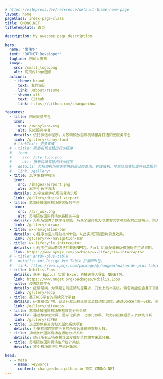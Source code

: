 ```yaml
---
# https://vitepress.dev/reference/default-theme-home-page
layout: home
pageClass: index-page-class
title: CMONO.NET
titleTemplate: 首页

description: My awesome page description

hero:
  name: "常伟华"
  text: "DOTNET Developer"
  tagline: 阳光大男孩
  image:
    src: /small_logo.png
    alt: 网页的logo图标
  actions:
    - theme: brand
      text: 我的简历
      link: /about/resume
    - theme: alt
      text: Github
      link: https://github.com/changweihua

features:
  - title: 阳光服务平台
    icon:
      src: /sunnyland.svg
      alt: 阳光服务平台
    details: 依托微信小程序，为苏南硕放国际机场量身打造阳光服务平台
    link: /gallery/sunny-land
    # linkText: 更多详情
  # - title: 扬泰机场智慧出行小程序
  #   icon:
  #     src: /yty_logo.png
  #     alt: 扬泰机场智慧出行小程序
  #   details: 为扬泰机场旅客提供航班动态查询、在线值机、停车场收费标准等自助服务
  #   link: /gallery/
  - title: 3D孪生数字机场
    icon:
      src: /images/airport.png
      alt: 3D孪生数字机场
    details: 3D孪生数字机场简易演示版
    link: /gallery/digital_airport
  - title: 苏南硕放国际机场旅客服务平台
    icon:
      src: /air_wux.png
      alt: 苏南硕放国际机场旅客服务平台
    details: 为机场提供了数字化赋能，解决了服务能力与旅客需求难匹配的运营痛点，助力旅客便捷出行。
    link: /gallery/airwux
  - title: wx-navigation-bar
    details: 小程序自定义导航栏NPM包。以此实现顶部图片背景效果。
    link: /gallery/wx-navigation-bar
  - title: wx-lifecycle-interceptor
    details: 小程序生命周期方法拦截器NPM包。Fork 后适配最新版微信组件生命周期。
    link: https://www.npmjs.com/package/wx-lifecycle-interceptor
  # - title: antdv-plus-table
  #   details: Ant Design Vue Table 扩展NPM包。
  #   link: https://www.npmjs.com/package/@changweihua/antdv-plus-table
  - title: Nobilis.Epps
    details: 基于 Epplus 实现 Excel 的快速导入导出 NUGET包。
    link: https://www.nuget.org/packages/Nobilis.Epps
  - title: 疫情防控平台
    details: 疫情期间，为满足公司疫情防控需求，开发上线本系统。特色功能包含基于百度Paddle实现健康码和行程码信息自动提取和预警，支持人脸识别登录。
    link: /gallery/epcp
  - title: 基于K8S平台的持续交付平台
    details: 研发技改产物，促进开发流程规范化及自动化运维。通过Docker统一开发、测试和生产的环境，同时完成系统版本自动发布，提升自动化。
    link: /gallery/giteaops
  - title: 苏南硕放国际机场安检效能分析系统
    details: 通过数字化大屏，图形化报表，动态化效果，助力安检数据展示及效能分析。
    link: /gallery/SCPEA
  - title: 进出港旅客查询和无纸化系统项目
    details: 为安检部门提供今日的所有起降航班乘机人数。
  - title: 扬州泰州国际机场客源地分析系统
    details: 统计所有从扬泰机场出发或到达的旅客来源分布。
  - title: 苏南硕放国际机场生产统计系统
    details: 整个机场运行生产统计数据。

head:
  - - meta
    - name: keywords
      content: changweihua.github.io 首页 CMONO.NET
---
```


<!-- <a-button>123</a-button>
<a-timeline mode="alternate">
<a-timeline-item>Create a services site 2015-09-01</a-timeline-item>
<a-timeline-item color="green">Solve initial network problems 2015-09-01</a-timeline-item>
<a-timeline-item>
<template #dot><ClockCircleOutlined style="font-size: 16px" /></template>
Sed ut perspiciatis unde omnis iste natus error sit voluptatem accusantium doloremque
laudantium, totam rem aperiam, eaque ipsa quae ab illo inventore veritatis et quasi architecto
beatae vitae dicta sunt explicabo.
</a-timeline-item>
<a-timeline-item color="red">Network problems being solved 2015-09-01</a-timeline-item>
<a-timeline-item>Create a services site 2015-09-01</a-timeline-item>
<a-timeline-item>
<template #dot><ClockCircleOutlined style="font-size: 16px" /></template>
Technical testing 2015-09-01
</a-timeline-item>
</a-timeline> -->

<!-- <div class="gallery">
  <img 
  src="https://pic6.zhuanstatic.com/zhuanzh/fc8b8d24-b55a-4d9b-bcf9-a0bccaea4d80.png"       alt="Purple flowers">
  <img src="https://pic6.zhuanstatic.com/zhuanzh/fc8b8d24-b55a-4d9b-bcf9-a0bccaea4d80.png" alt="Pink flowers">
  <img src="https://pic6.zhuanstatic.com/zhuanzh/fc8b8d24-b55a-4d9b-bcf9-a0bccaea4d80.png" alt="Some plants">
  <img src="https://pic6.zhuanstatic.com/zhuanzh/fc8b8d24-b55a-4d9b-bcf9-a0bccaea4d80.png" alt="A water lily">
</div> -->

<!-- <div class="grid grid-cols-1 md:grid-cols-3">
<div >
  <img src="https://github-readme-stats.vercel.app/api?username=Changweihua&show_icons=true&theme=transparent" />
</div>
<div >
  <img src="https://github-readme-stats.vercel.app/api/top-langs/?username=Changweihua&layout=compact&langs_count=6&text_color=000&icon_color=fff&theme=graywhite" />
</div>
<div >
  <img alt="Static Badge" src="https://img.shields.io/badge/Vue-%2342b883?style=flat-square&logo=Vue&logoColor=%23fff">
  <img alt="Static Badge" src="https://img.shields.io/badge/TypeScript-%230072b3?style=flat-square&logo=TypeScript&logoColor=%23fff">
  <img src="https://img.shields.io/badge/-JavaScript-F7DF1E?style=flat-square&logo=javascript&logoColor=white" />
  <img src="https://img.shields.io/badge/-HTML5-E34F26?style=flat-square&logo=html5&logoColor=white" />
  <img src="https://img.shields.io/badge/-CSS3-1572B6?style=flat-square&logo=css3" />
  <img alt="Static Badge" src="https://img.shields.io/badge/Webpack-%230072b3?style=flat-square&logo=webpack&logoColor=%23fff">
  <img alt="Static Badge" src="https://img.shields.io/badge/Vite-%239a60fe?style=flat-square&logo=vite&logoColor=%23fff">
  <img alt="Static Badge" src="https://img.shields.io/badge/Sass-%23c66394?style=flat-square&logo=Sass&logoColor=%23fff">
  <img alt="Static Badge" src="https://img.shields.io/badge/Visual_Studio_Code-007ACC?style=flat-square&logo=Visual-Studio-Code&logoColor=white">
  <img alt="Static Badge" src="https://img.shields.io/badge/Git-F05032?style=flat-square&logo=Git&logoColor=white">
</div>
</div> -->

<!-- <div id="g-pointer-1"></div>
<div id="g-pointer-2"></div> -->

<script setup lang="ts">
import { onMounted } from 'vue'
import { VPTeamPage,  VPTeamPageTitle,  VPTeamMembers } from 'vitepress/theme'
import { BeakerIcon } from '@heroicons/vue/24/solid'
import * as icons from 'simple-icons';

import XmindViewer from './.vitepress/components/XmindViewer.vue'

const members = [
  {
    avatar: '/author.jpg',
    name: '常伟华',
    title: 'Owner',
    org: 'CMONO.NET',
    orgLink: 'https://changweihua.github.io',
    desc: '伪前端+伪后端+伪需求=真全栈',
    links: [{ icon: {
        svg: '<svg t="1691037473495" class="icon" viewBox="0 0 3786 1024" version="1.1" xmlns="http://www.w3.org/2000/svg" p-id="15871" width="128" height="128"><path d="M729.176289 438.294072H410.703618c-7.882987 0-14.977675 6.30639-14.977675 14.977675v155.294843c0 7.882987 6.30639 14.977675 14.977675 14.977675h123.762895v193.133179s-27.590454 9.459584-104.843726 9.459584c-90.654349 0-217.570439-33.108545-217.570439-312.166281s132.43418-316.107775 256.197075-316.107775c107.208622 0 153.718245 18.919169 182.885296 28.378752 9.459584 3.153195 18.13087-6.30639 18.13087-14.977675l35.473441-150.56505c0-3.941493-1.576597-8.671286-5.518091-11.82448C687.396459 40.991532 614.872979 0 430.411085 0 217.570439 0 0 90.654349 0 525.006928c0 434.352579 249.102386 498.993072 459.578137 498.993072 174.214011 0 279.846035-74.100077 279.846035-74.100077 4.729792-2.364896 4.729792-8.671286 4.729793-11.036182V453.271747c0-8.671286-7.094688-14.977675-14.977676-14.977675zM2368.837567 52.027714c0-7.882987-6.30639-14.977675-14.977675-14.977676h-178.943803c-7.882987 0-14.977675 6.30639-14.977675 14.977676v346.063125h-279.057737V52.027714c0-7.882987-6.30639-14.977675-14.977675-14.977676H1686.959199c-7.882987 0-14.977675 6.30639-14.977675 14.977676v937.287144c0 7.882987 6.30639 14.977675 14.977675 14.977675h178.943803c7.882987 0 14.977675-7.094688 14.977675-14.977675V588.070824H2159.938414l-0.788299 401.244034c0 7.882987 6.30639 14.977675 14.977676 14.977675h179.732101c7.882987 0 14.977675-7.094688 14.977675-14.977675V52.027714z" fill="#100E0F" p-id="15872"></path><path d="M1067.356428 175.002309c0-64.640493-52.027714-116.668206-115.879908-116.668206s-115.091609 52.027714-115.091609 116.668206c0 64.640493 52.027714 116.668206 115.091609 116.668207 63.852194 0 115.879908-52.027714 115.879908-116.668207zM1054.743649 791.451886V358.675905c0-7.882987-6.30639-14.977675-14.977675-14.977676h-178.943803c-7.882987 0-15.765974 8.671286-15.765974 16.554273v619.602771c0 18.13087 11.036182 23.648961 26.013857 23.648961h160.812933c17.342571 0 22.072363-8.671286 22.072363-23.648961 0.788299-33.108545 0.788299-163.177829 0.788299-188.403387z" fill="#100E0F" p-id="15873"></path><path d="M3049.139338 345.274827h-177.367206c-7.882987 0-14.977675 7.094688-14.977675 14.977675V819.830639s-44.933025 33.108545-109.573518 33.108545c-63.852194 0-81.194765-29.167052-81.194765-92.230947V360.252502c0-7.882987-6.30639-14.977675-14.977675-14.977675h-180.5204c-7.882987 0-14.977675 7.094688-14.977676 14.977675v431.199384c0 186.038491 104.055427 231.759815 246.737491 231.759815 117.456505 0 212.052348-64.640493 212.052348-64.640492s4.729792 33.896844 6.306389 37.838337c2.364896 3.941493 7.094688 7.882987 13.401078 7.882987l115.091609-0.788299c7.882987 0 14.977675-7.094688 14.977675-14.977675V359.464203c0-7.094688-6.30639-14.189376-14.977675-14.189376zM3535.51963 324.779061c-100.902232 0-169.484219 44.933025-169.484218 44.933025V52.027714c0-7.882987-6.30639-14.977675-14.977675-14.977676h-179.732102c-7.882987 0-14.977675 6.30639-14.977675 14.977676v937.287144c0 7.882987 6.30639 14.977675 14.977675 14.977675h124.551193c5.518091 0 10.247883-3.153195 12.612779-7.882987 3.153195-4.729792 7.882987-43.356428 7.882987-43.356428s73.311778 69.370285 212.840647 69.370285c163.177829 0 256.985373-82.771363 256.985373-372.076983-0.788299-288.517321-149.776751-325.56736-250.678984-325.567359z m-70.158583 527.371824c-61.487298-1.576597-103.267129-29.95535-103.267129-29.95535V525.795227s40.991532-25.225558 92.230947-29.95535c63.852194-5.518091 125.339492 13.401078 125.339492 166.331024-0.788299 160.812933-28.378753 193.133179-114.30331 189.979984zM1569.502694 343.698229h-134.010777V166.331024c0-7.094688-3.153195-10.247883-11.036182-10.247883h-182.885296c-7.094688 0-11.036182 3.153195-11.036182 10.247883v183.673595s-91.442648 22.072363-97.749038 23.648961c-6.30639 1.576597-11.036182 7.882987-11.036181 14.189376v115.091609c0 8.671286 6.30639 14.977675 14.977675 14.977675h93.807544v277.48114c0 205.745958 144.258661 226.241724 242.007698 226.241724 44.933025 0 97.749038-14.189376 106.420324-17.342571 5.518091-1.576597 8.671286-7.094688 8.671285-13.401078v-126.916089c0-7.882987-7.094688-14.977675-14.977675-14.977675-7.882987 0-27.590454 3.153195-48.874519 3.153194-66.21709 0-88.289453-30.743649-88.289453-70.158583V518.700539h134.010777c7.882987 0 14.977675-6.30639 14.977676-14.977675V358.675905c-0.788299-7.882987-7.094688-14.977675-14.977676-14.977676z" fill="#100E0F" p-id="15874"></path></svg>'
      }, link: "https://github.com/changweihua" }
    ],
    sponsor: 'sponsor'
  },
  {
    avatar: '/unfix.png',
    name: '@un-fix',
    title: 'Member',
    org: 'un-fix',
    orgLink: 'https://un-fix.github.io',
    desc: '共同改善中文世界的企业组织文化',
    sponsor: 'sponsor',
  }
]
</script>

<!-- <BeakerIcon class="h-6 w-6 text-blue-500" /> -->

<VPTeamPage>
  <VPTeamPageTitle>
    <template #title>
      Members
    </template>
  </VPTeamPageTitle>
  <VPTeamMembers
    size="small"
    :members="members"
  />
</VPTeamPage>

<!-- <XmindViewer url="https://mp-cb2e47ef-a802-469a-a81c-2b6efa9f8b60.cdn.bspapp.com/xmind/browser-rendering-flow.xmind"/> -->

<HomeContributors />
<!-- <a-tag>sss</a-tag> -->

<!-- ### Title <Badge type="info" text="default" />
### Title <Badge type="tip" text="^1.9.0" />
### Title <Badge type="warning" text="beta" />
### Title <Badge type="danger" text="caution" /> -->


